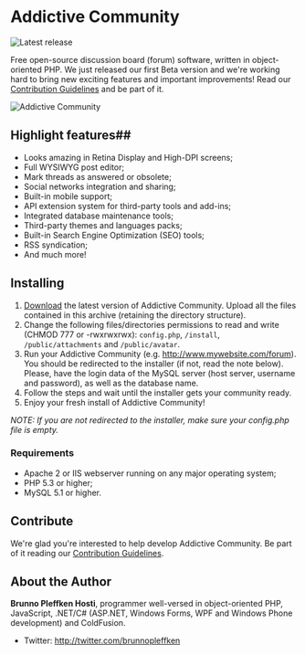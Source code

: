 Addictive Community
===================

![Latest release](https://img.shields.io/github/release/brunnopleffken/addictive-community.svg)

Free open-source discussion board (forum) software, written in object-oriented PHP. We just released our first Beta version and we're working hard to bring new exciting features and important improvements! Read our [Contribution Guidelines](https://github.com/brunnopleffken/addictive-community/blob/master/CONTRIBUTE.md) and be part of it.

![Addictive Community](https://raw.githubusercontent.com/brunnopleffken/addictive-community/3fd1ec6003d1bcb647dc1e36a89dd0506b81a5f1/templates/default/images/screenshot.png)

## Highlight features##

* Looks amazing in Retina Display and High-DPI screens;
* Full WYSIWYG post editor;
* Mark threads as answered or obsolete;
* Social networks integration and sharing;
* Built-in mobile support;
* API extension system for third-party tools and add-ins;
* Integrated database maintenance tools;
* Third-party themes and languages packs;
* Built-in Search Engine Optimization (SEO) tools;
* RSS syndication;
* And much more!

## Installing ##

1. [Download](https://github.com/brunnopleffken/addictive-community/releases) the latest version of Addictive Community. Upload all the files contained in this archive (retaining the directory structure).
2. Change the following files/directories permissions to read and write (CHMOD 777 or -rwxrwxrwx): `config.php`, `/install`, `/public/attachments` and `/public/avatar`.
3. Run your Addictive Community (e.g. http://www.mywebsite.com/forum). You should be redirected to the installer (if not, read the note below). Please, have the login data of the MySQL server (host server, username and password), as well as the database name.
4. Follow the steps and wait until the installer gets your community ready.
5. Enjoy your fresh install of Addictive Community!

*NOTE: If you are not redirected to the installer, make sure your config.php file is empty.*

### Requirements ###

* Apache 2 or IIS webserver running on any major operating system;
* PHP 5.3 or higher;
* MySQL 5.1 or higher.

## Contribute

We're glad you're interested to help develop Addictive Community. Be part of it reading our [Contribution Guidelines](https://github.com/brunnopleffken/addictive-community/blob/master/CONTRIBUTE.md).

## About the Author ##

**Brunno Pleffken Hosti**, programmer well-versed in object-oriented PHP, JavaScript, .NET/C# (ASP.NET, Windows Forms, WPF and Windows Phone development) and ColdFusion.

* Twitter: http://twitter.com/brunnopleffken
